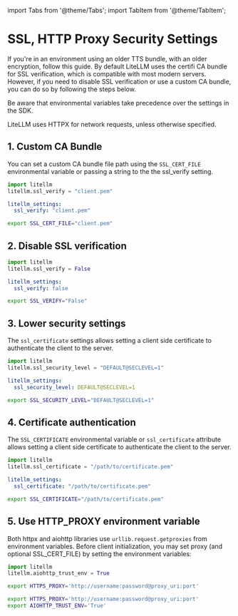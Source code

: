 import Tabs from '@theme/Tabs';
import TabItem from '@theme/TabItem';

# SSL, HTTP Proxy Security Settings

If you're in an environment using an older TTS bundle, with an older encryption, follow this guide. By default
LiteLLM uses the certifi CA bundle for SSL verification, which is compatible with most modern servers.
 However, if you need to disable SSL verification or use a custom CA bundle, you can do so by following the steps below.

Be aware that environmental variables take precedence over the settings in the SDK.

LiteLLM uses HTTPX for network requests, unless otherwise specified.

## 1. Custom CA Bundle

You can set a custom CA bundle file path using the `SSL_CERT_FILE` environmental variable or passing a string to the the ssl_verify setting.

<Tabs>
<TabItem value="sdk" label="SDK">

```python
import litellm
litellm.ssl_verify = "client.pem"
```
</TabItem>
<TabItem value="proxy" label="PROXY">

```yaml
litellm_settings:
  ssl_verify: "client.pem"
```

</TabItem>  
<TabItem value="env_var" label="Environment Variables">

```bash
export SSL_CERT_FILE="client.pem"
```
</TabItem>
</Tabs>

## 2. Disable SSL verification


<Tabs>
<TabItem value="sdk" label="SDK">

```python
import litellm
litellm.ssl_verify = False
```
</TabItem>
<TabItem value="proxy" label="PROXY">

```yaml
litellm_settings:
  ssl_verify: false
```

</TabItem>  
<TabItem value="env_var" label="Environment Variables">

```bash
export SSL_VERIFY="False"
```
</TabItem>
</Tabs>

## 3. Lower security settings

The `ssl_certificate` settings allows setting a client side certificate to authenticate the client to the server.

<Tabs>
<TabItem value="sdk" label="SDK">

```python
import litellm
litellm.ssl_security_level = "DEFAULT@SECLEVEL=1"
```
</TabItem>
<TabItem value="proxy" label="PROXY">

```yaml
litellm_settings:
  ssl_security_level: DEFAULT@SECLEVEL=1
```
</TabItem>
<TabItem value="env_var" label="Environment Variables">

```bash
export SSL_SECURITY_LEVEL="DEFAULT@SECLEVEL=1"
```
</TabItem>
</Tabs>

## 4. Certificate authentication

The `SSL_CERTIFICATE` environmental variable or `ssl_certificate` attribute allows setting a client side certificate to authenticate the client to the server.

<Tabs>
<TabItem value="sdk" label="SDK">

```python
import litellm
litellm.ssl_certificate = "/path/to/certificate.pem"
```
</TabItem>
<TabItem value="proxy" label="PROXY">

```yaml
litellm_settings:
  ssl_certificate: "/path/to/certificate.pem"
```
</TabItem>
<TabItem value="env_var" label="Environment Variables">

```bash
export SSL_CERTIFICATE="/path/to/certificate.pem"
```
</TabItem>
</Tabs>

## 5. Use HTTP_PROXY environment variable

Both httpx and aiohttp libraries use `urllib.request.getproxies` from environment variables. Before client initialization, you may set proxy (and optional SSL_CERT_FILE) by setting the environment variables:

<Tabs>
<TabItem value="sdk" label="SDK">

```python
import litellm
litellm.aiohttp_trust_env = True
```

```bash
export HTTPS_PROXY='http://username:password@proxy_uri:port'
```
</TabItem>

<TabItem value="proxy" label="PROXY">

```bash
export HTTPS_PROXY='http://username:password@proxy_uri:port'
export AIOHTTP_TRUST_ENV='True'
```
</TabItem>
</Tabs>

